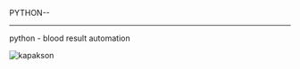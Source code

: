 PYTHON--
<hr>
python - blood result automation

![kapakson](https://github.com/AstroBesat-SoftW/Python/assets/128177174/970e3965-53e1-4d3b-9fd1-7702d9ad9e27)

